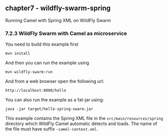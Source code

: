 chapter7 - wildfly-swarm-spring
-------------------------------

Running Camel with Spring XML on WildFly Swarm

### 7.2.3 WildFly Swarm with Camel as microservice 

You need to build this example first

    mvn install
    
And then you can run the example using
    
    mvn wildfly-swarm:run
    
And from a web browser open the following url:

    http://localhost:8080/hello

You can also run the example as a fat-jar using: 

    java -jar target/hello-spring-swarm.jar
    
This example contains the Spring XML file in the `src/main/resources/spring`
directory which WildFly Camel automatic detects and loads. The name of the
file must have suffix `-camel-context.xml`.
    